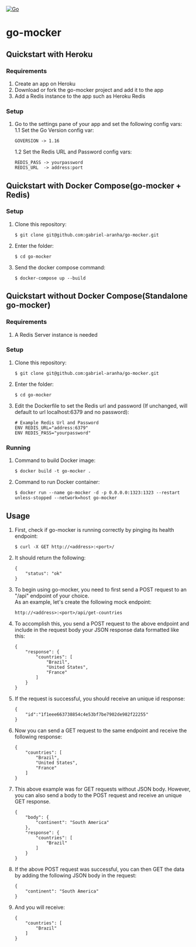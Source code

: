 [![Go](https://github.com/gabriel-aranha/go-mocker/actions/workflows/go.yml/badge.svg?branch=main)](https://github.com/gabriel-aranha/go-mocker/actions/workflows/go.yml)
# go-mocker

## Quickstart with Heroku
### Requirements
1. Create an app on Heroku
2. Download or fork the go-mocker project and add it to the app
2. Add a Redis instance to the app such as Heroku Redis

### Setup
1. Go to the settings pane of your app and set the following config vars:    
    1.1 Set the Go Version config var:  
    ```
    GOVERSION -> 1.16
    ```
    1.2 Set the Redis URL and Password config vars:  
    ```
    REDIS_PASS -> yourpassword
    REDIS_URL  -> address:port
    ```

## Quickstart with Docker Compose(go-mocker + Redis)
### Setup
1. Clone this repository:
    ```
    $ git clone git@github.com:gabriel-aranha/go-mocker.git
    ```
2. Enter the folder:
    ```
    $ cd go-mocker
    ```
3. Send the docker compose command:
    ```
    $ docker-compose up --build
    ```

## Quickstart without Docker Compose(Standalone go-mocker)
### Requirements
1. A Redis Server instance is needed

### Setup
1. Clone this repository:
    ```
    $ git clone git@github.com:gabriel-aranha/go-mocker.git
    ```
2. Enter the folder:
    ```
    $ cd go-mocker
    ```
3. Edit the Dockerfile to set the Redis url and password (If unchanged, will default to url localhost:6379 and no password):
    ```
    # Example Redis Url and Password
    ENV REDIS_URL="address:6379"
    ENV REDIS_PASS="yourpassword"
    ```

### Running
1. Command to build Docker image:
    ```
    $ docker build -t go-mocker .
    ```
2. Command to run Docker container:
    ```
    $ docker run --name go-mocker -d -p 0.0.0.0:1323:1323 --restart unless-stopped --network=host go-mocker
    ```

## Usage
1. First, check if go-mocker is running correctly by pinging its health endpoint:
    ```
    $ curl -X GET http://<address>:<port>/
    ```
2. It should return the following:
    ```
    {
        "status": "ok"
    }
    ```

3. To begin using go-mocker, you need to first send a POST request to an "/api" endpoint of your choice.  
As an example, let's create the following mock endpoint:
    ```
    http://<address>:<port>/api/get-countries
    ```
4. To accomplish this, you send a POST request to the above endpoint and include in the request body your JSON response data formatted like this:
    ```
    {
        "response": {
            "countries": [
                "Brazil",
                "United States",
                "France"
            ]
        }
    }
    ```
5. If the request is successful, you should receive an unique id response:
    ```
    {
        "id":"1f1eee663738854c4e53bf7be7902de982f22255"
    }
    ```
6. Now you can send a GET request to the same endpoint and receive the following response:
    ```
    {
        "countries": [
            "Brazil",
            "United States",
            "France"
        ]
    }
    ```

7. This above example was for GET requests without JSON body. However, you can also send a body to the POST request and receive an unique GET response.
    ```
    {
        "body": {
            "continent": "South America"
        },
        "response": {
            "countries": [
                "Brazil"
            ]
        }
    }
    ```

8. If the above POST request was successful, you can then GET the data by adding the following JSON body in the request:
    ```
    {
        "continent": "South America"
    }
    ```
9. And you will receive:
    ```
    {
        "countries": [
            "Brazil"
        ]
    }
    ```
